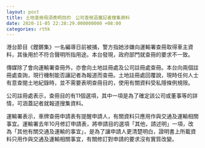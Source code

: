 ```yaml
---
layout: post
title: 土地查冊毋須表明目的　公司查冊涵蓋記者搜集資料　
date: 2020-11-05 22:28:29.000000000 +08:00
categories: rthk
---
```


港台節目《鏗鏘集》一名編導日前被捕，警方指她涉嫌向運輸署查冊取得車主資料，其後用於不符合聲明所指用途。本台發現，政府部門就查冊的要求不一致。

傳媒除了會向運輸署查冊外，亦會向土地註冊處及公司註冊處查冊。本台向兩個註冊處查詢，現行機制能否讓記者為報道而查冊。土地註冊處回覆說，現時任何人士有意查閱土地紀錄時，並不需要表明查冊目的，使用有關資料受私隱條例規限。

公司註冊處表示，查冊目的有11個選項，其中一項是為了確定該公司或董事等的詳情，可涵蓋記者就報道搜集資料。

運輸署表示，車牌查冊申請表有提醒申請人，有關資料只應用作與交通及運輸相關事宜。運輸署去年10月修訂申請表，將申請目的選項「其他，請述明」一項，改為「其他有關交通及運輸的事宜」，是為了讓申請人更清楚明白，證明書上所載資料只用作與交通及運輸相關事宜，有關修訂對申請的要求沒有實質改變。
